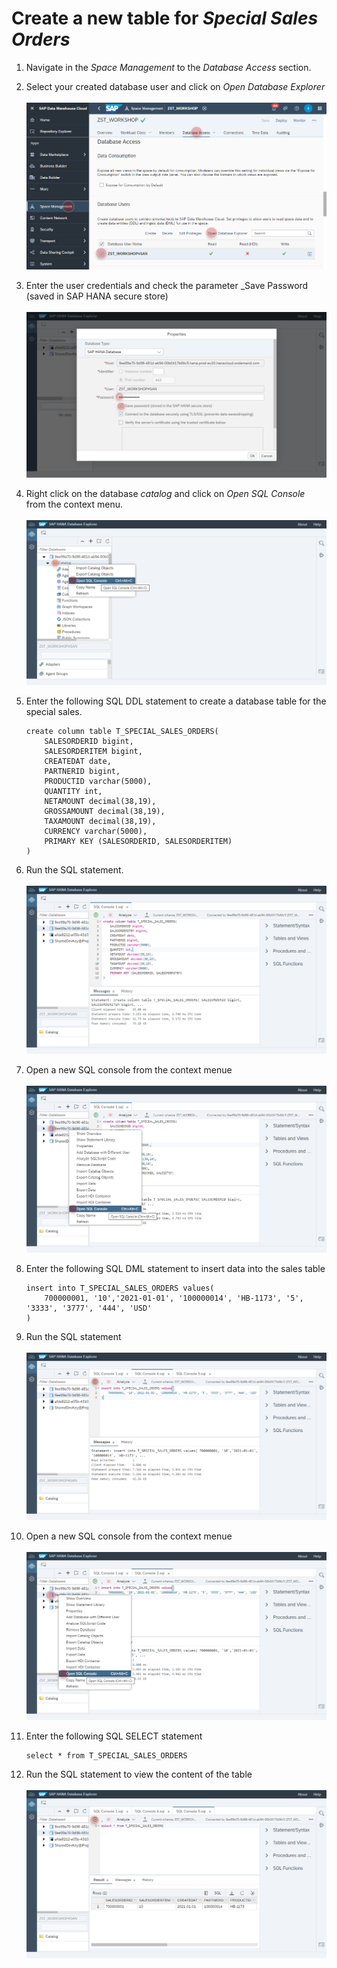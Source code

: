 # Create a new table for _Special Sales Orders_

1. Navigate in the _Space Management_ to the _Database Access_ section.
2. Select your created database user and click on _Open Database Explorer_  
	<br>![](../images/special_sales_orders_01.png)
	
3. Enter the user credentials and check the parameter _Save Password (saved in SAP HANA secure store)
	<br><br>![](../images/special_sales_orders_02.png)

4. Right click on the database _catalog_ and click on _Open SQL Console_ from the context menu.
	<br><br>![](../images/special_sales_orders_03.png)

5. Enter the following SQL DDL statement to create a database table for the special sales. 
	```
	create column table T_SPECIAL_SALES_ORDERS(
		SALESORDERID bigint, 
		SALESORDERITEM bigint,
		CREATEDAT date, 
		PARTNERID bigint,
		PRODUCTID varchar(5000),
		QUANTITY int,
		NETAMOUNT decimal(38,19),
		GROSSAMOUNT decimal(38,19),
		TAXAMOUNT decimal(38,19),
		CURRENCY varchar(5000),
		PRIMARY KEY (SALESORDERID, SALESORDERITEM)
	)
	```
6. Run the SQL statement. 
	<br><br>![](../images/special_sales_orders_04.png)
	
7. Open a new SQL console from the context menue
	<br><br>![](../images/special_sales_orders_05.png)

8. Enter the following SQL DML statement to insert data into the sales table
	```
	insert into T_SPECIAL_SALES_ORDERS values(	
		700000001, '10','2021-01-01', '100000014', 'HB-1173', '5', '3333', '3777', '444', 'USD'
	)
	```
9. Run the SQL statement
	<br><br>![](../images/special_sales_orders_06.png)

10. Open a new SQL console from the context menue
	<br><br>![](../images/special_sales_orders_07.png)

11. Enter the following SQL SELECT statement 
	```
	select * from T_SPECIAL_SALES_ORDERS
	```
	
12. Run the SQL statement to view the content of the table
	<br><br>![](../images/special_sales_orders_08.png)


